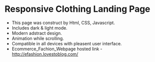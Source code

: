 # Responsive Clothing Landing Page
- This page was construct by Html, CSS, Javascript.
- Includes dark & light mode.
- Modern adstract design.
- Animation while scrolling.
- Compatible in all devices with pleasent user interface.
- Ecommerce_Fachion_Webpage hosted link - http://efashion.lovestoblog.com/
